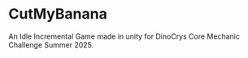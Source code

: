 # CutMyBanana
 An Idle Incremental Game made in unity for DinoCrys Core Mechanic Challenge Summer 2025.
